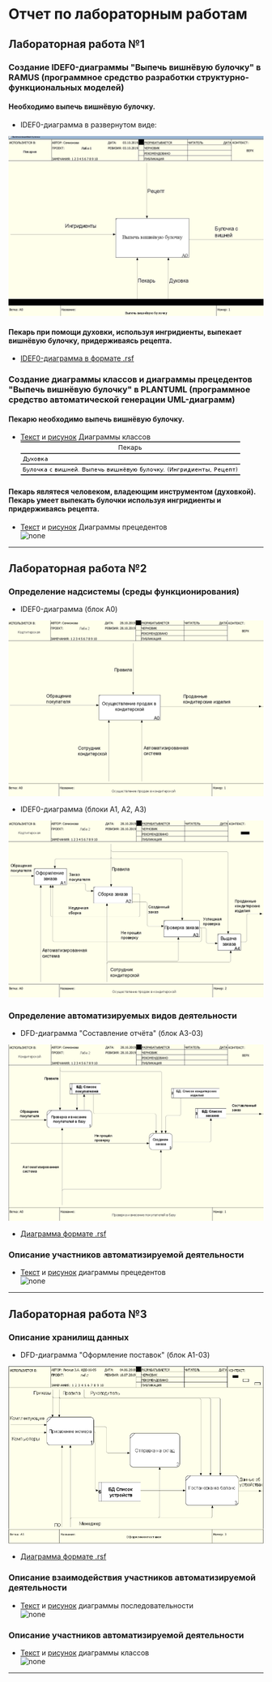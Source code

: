 # Отчет по лабораторным работам
## Лабораторная работа №1

### Создание IDEF0-диаграммы "Выпечь вишнёвую булочку" в RAMUS (программное средство разработки структурно-функциональных моделей)

#### Необходимо выпечь вишнёвую булочку. 

* IDEF0-диаграмма в развернутом виде:

![none](https://github.com/semionovaa/github.io/blob/master/%D0%B2%D0%B0%D0%B2.jpg)

#### Пекарь при помощи духовки, используя ингридиенты, выпекает вишнёвую булочку, придерживаясь рецепта.

* [IDEF0-диаграмма в формате .rsf](https://github.com/semionovaa/github.io/blob/master/LABA-1-1_Semionova.rsf)

### Создание диаграммы классов и диаграммы прецедентов "Выпечь вишнёвую булочку" в PLANTUML (программное средство автоматической генерации UML-диаграмм)

#### Пекарю необходимо выпечь вишнёвую булочку. 

* [Текст](https://github.com/semionovaa/github.io/blob/master/%D1%82%D0%B5%D0%BA%D1%81%D1%82.txt) и [рисунок](https://github.com/semionovaa/github.io/blob/master/%D0%B0%D0%B0%D0%B0.jpg) Диаграммы классов<br>
![none](https://github.com/semionovaa/github.io/blob/master/%D0%B0%D0%B0%D0%B0.jpg)

#### Пекарь являтеся человеком, владеющим инструментом (духовкой). Пекарь умеет выпекать булочки используя ингридиенты и придерживаясь рецепта.

* [Текст](https://github.com/semionovaa/github.io/blob/master/%D1%82%D0%B5%D0%BA%D1%81%D1%821.txt) и [рисунок](https://github.com/semionovaa/github.io/blob/master/c120uJ4gk6U%D0%B1.jpg) Диаграммы прецедентов<br>
![none](https://github.com/semionovaa/github.io/blob/master/c120uJ4gk6U%D0%B1.jpg)
***
## Лабораторная работа №2

### Определение надсистемы (среды функционирования)

* IDEF0-диаграмма (блок A0)

![none](https://github.com/semionovaa/github.io/blob/master/1.png)

* IDEF0-диаграмма (блоки A1, A2, A3)

![none](https://github.com/semionovaa/github.io/blob/master/2.png)

### Определение автоматизируемых видов деятельности

* DFD-диаграмма "Составление отчёта" (блок A3-03)

![none](https://github.com/semionovaa/github.io/blob/master/3.png)

* [Диаграмма формате .rsf](https://github.com/semionovaa/github.io/blob/master/LABA-2_3_Semionova.rsf)

### Описание участников автоматизируемой деятельности

* [Текст](https://github.com/z-lis/z-lis.github.io/blob/master/laba%202.txt) и [рисунок](http://www.plantuml.com/plantuml/png/bP0z3e9058HxJx6b5bo0md0L4-tKGh67HKDZOs-CXWlu0mPtTRd2p8ryeN4hbU9LC_FjbusMyMWHhsRJNeWZCnWuNELArDIeOBaDLH0CLHy7hk6Ou0ahmGirAeK6Zgaqp-tA37vZ2kRSKV_HF7bixqb7tI8a40Zsa4Ikn1qLaowsN-QUPO66oKU2kVHI6DHuA5oOSOERn9OQ0kWY7qtcO_dwDm00)
диаграммы прецедентов<br>
![none](http://www.plantuml.com/plantuml/png/bP0z3e9058HxJx6b5bo0md0L4-tKGh67HKDZOs-CXWlu0mPtTRd2p8ryeN4hbU9LC_FjbusMyMWHhsRJNeWZCnWuNELArDIeOBaDLH0CLHy7hk6Ou0ahmGirAeK6Zgaqp-tA37vZ2kRSKV_HF7bixqb7tI8a40Zsa4Ikn1qLaowsN-QUPO66oKU2kVHI6DHuA5oOSOERn9OQ0kWY7qtcO_dwDm00)
***

## Лабораторная работа №3

### Описание хранилищ данных

* DFD-диаграмма "Оформление поставок" (блок A1-03)

![none](https://github.com/z-lis/z-lis.github.io/blob/master/%D0%A1%D0%BD%D0%B8%D0%BC%D0%BE%D0%BA.PNG)

* [Диаграмма формате .rsf](https://github.com/z-lis/z-lis.github.io/blob/master/comp%20equip(3).rsf)

### Описание взаимодействия участников автоматизируемой деятельности

* [Текст](https://github.com/z-lis/z-lis.github.io/blob/master/3-1.txt) и [рисунок](http://www.plantuml.com/plantuml/png/bL9DJi905Dxt52-iTE45N1YkCdQw8B5OO7JDJneNDJ4chFs95oX8mo0oNE5xD_BDj1OqRjnDyhx_jZioQcXkqgj8nUPwI1syOSzZb5XYYmexlaF54tp0OaDOy8nplCjvorCvZ3kaHfH5MXbrgKQ9yETot0clG4LmM91G9ZmLJOUDVubooNaW3g9Ct7jnBrDz8zndGLdnAh7cWc2fpM8bJHauwI_EasZxZDDmrMsF5vw9aXEkmmhMnvNGzm4Lw-F4ZvZJGOQB035HHcSNDA1pmYiMS3mcqMcwSHuD_3cZ6fOABAGNFp-Bxq02BKcsSt2XjOWt_IsgA0tycgvh5uTrOs73UD-HK4RQm-BGhdUhJEBViJvOUsC1IahloW-otF_Jj9gPQFf5slbR0Uo3O8LLcBF0iirx4j3Muoh_uJclbySdN72ofusy-LF-Hztak6WtwMlvHRy0)
диаграммы последовательности<br>
![none](http://www.plantuml.com/plantuml/png/bL9DJi905Dxt52-iTE45N1YkCdQw8B5OO7JDJneNDJ4chFs95oX8mo0oNE5xD_BDj1OqRjnDyhx_jZioQcXkqgj8nUPwI1syOSzZb5XYYmexlaF54tp0OaDOy8nplCjvorCvZ3kaHfH5MXbrgKQ9yETot0clG4LmM91G9ZmLJOUDVubooNaW3g9Ct7jnBrDz8zndGLdnAh7cWc2fpM8bJHauwI_EasZxZDDmrMsF5vw9aXEkmmhMnvNGzm4Lw-F4ZvZJGOQB035HHcSNDA1pmYiMS3mcqMcwSHuD_3cZ6fOABAGNFp-Bxq02BKcsSt2XjOWt_IsgA0tycgvh5uTrOs73UD-HK4RQm-BGhdUhJEBViJvOUsC1IahloW-otF_Jj9gPQFf5slbR0Uo3O8LLcBF0iirx4j3Muoh_uJclbySdN72ofusy-LF-Hztak6WtwMlvHRy0)

### Описание участников автоматизируемой деятельности

* [Текст](https://github.com/z-lis/z-lis.github.io/blob/master/3-2.txt) и [рисунок](http://www.plantuml.com/plantuml/png/bL4nJiGm4EpzYbLAfFl3VUN4KI0T5EIeq4b94A889GK518IWJo8C9b6IByp-YB45o285q5ZZsPdnxdgPRbSdszEZZTdVhD9KK6cXbx1Qo9aHELppm1rglA7bES31Ugh21AVvDxMJhu07SWr6BKAbYsAUS8FAWskCwF6AWRASxrsPtQSxOSr73bh22cMDw7dGPBoyU-Jxq8iaods4m-J1BJKliEYPoEipXHdZEfeiaGjszWGNFNWVD2tv7hN02IOoLFcXjKp-kGSJRN1liPZjusVzxnFFdR-rRfO7nsl-xGS0)
диаграммы классов<br>
![none](http://www.plantuml.com/plantuml/png/bL4nJiGm4EpzYbLAfFl3VUN4KI0T5EIeq4b94A889GK518IWJo8C9b6IByp-YB45o285q5ZZsPdnxdgPRbSdszEZZTdVhD9KK6cXbx1Qo9aHELppm1rglA7bES31Ugh21AVvDxMJhu07SWr6BKAbYsAUS8FAWskCwF6AWRASxrsPtQSxOSr73bh22cMDw7dGPBoyU-Jxq8iaods4m-J1BJKliEYPoEipXHdZEfeiaGjszWGNFNWVD2tv7hN02IOoLFcXjKp-kGSJRN1liPZjusVzxnFFdR-rRfO7nsl-xGS0)
***
